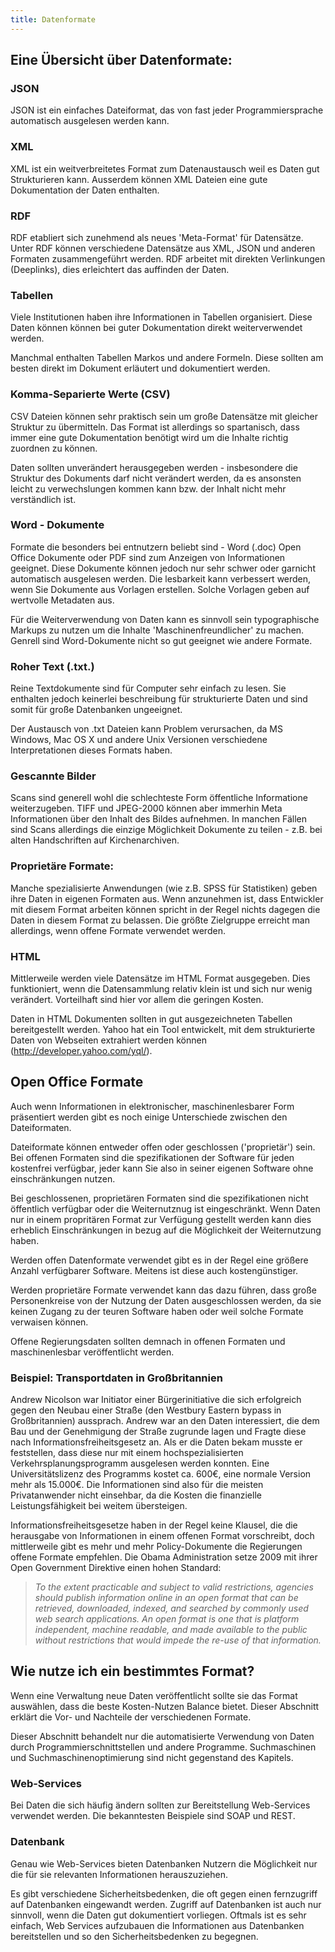 ```yaml
---
title: Datenformate
---
```


## Eine Übersicht über Datenformate:

### JSON

JSON ist ein einfaches Dateiformat, das von fast jeder Programmiersprache automatisch ausgelesen werden kann.

### XML

XML ist ein weitverbreitetes Format zum Datenaustausch weil es Daten gut Strukturieren kann. Ausserdem können XML Dateien eine gute Dokumentation der Daten enthalten.

### RDF

RDF etabliert sich zunehmend als neues 'Meta-Format' für Datensätze. Unter RDF können verschiedene Datensätze aus XML, JSON und anderen Formaten zusammengeführt werden. RDF arbeitet mit direkten Verlinkungen (Deeplinks), dies erleichtert das auffinden der Daten.

### Tabellen

Viele Institutionen haben ihre Informationen in Tabellen organisiert. Diese Daten können können bei guter Dokumentation direkt weiterverwendet werden.

Manchmal enthalten Tabellen Markos und andere Formeln. Diese sollten am besten direkt im Dokument erläutert und dokumentiert werden.

### Komma-Separierte Werte (CSV)

CSV Dateien können sehr praktisch sein um große Datensätze mit gleicher Struktur zu übermitteln. Das Format ist allerdings so spartanisch, dass immer eine gute Dokumentation benötigt wird um die Inhalte richtig zuordnen zu können.

Daten sollten unverändert herausgegeben werden - insbesondere die Struktur des Dokuments darf nicht verändert werden, da es ansonsten leicht zu verwechslungen kommen kann bzw. der Inhalt nicht mehr verständlich ist.

### Word - Dokumente

Formate die besonders bei entnutzern beliebt sind - Word (.doc) Open Office Dokumente oder PDF sind zum Anzeigen von Informationen geeignet. Diese Dokumente können jedoch nur sehr schwer oder garnicht automatisch ausgelesen werden. Die lesbarkeit kann verbessert werden, wenn Sie Dokumente aus Vorlagen erstellen. Solche Vorlagen geben auf wertvolle Metadaten aus.

Für die Weiterverwendung von Daten kann es sinnvoll sein typographische Markups zu nutzen um die Inhalte 'Maschinenfreundlicher' zu machen. Genrell sind Word-Dokumente nicht so gut geeignet wie andere Formate.

### Roher Text (.txt.)

Reine Textdokumente sind für Computer sehr einfach zu lesen. Sie enthalten jedoch keinerlei beschreibung für strukturierte Daten und sind somit für große Datenbanken ungeeignet.

Der Austausch von .txt Dateien kann Problem verursachen, da MS Windows, Mac OS X und andere Unix Versionen verschiedene Interpretationen dieses Formats haben.

### Gescannte Bilder

Scans sind generell wohl die schlechteste Form öffentliche Informatione weiterzugeben. TIFF und JPEG-2000 können aber immerhin Meta Informationen über den Inhalt des Bildes aufnehmen. In manchen Fällen sind Scans allerdings die einzige Möglichkeit Dokumente zu teilen - z.B. bei alten Handschriften auf Kirchenarchiven.

### Proprietäre Formate:

Manche spezialisierte Anwendungen (wie z.B. SPSS für Statistiken) geben ihre Daten in eigenen Formaten aus. Wenn anzunehmen ist, dass Entwickler mit diesem Format arbeiten können spricht in der Regel nichts dagegen die Daten in diesem Format zu belassen. Die größte Zielgruppe erreicht man allerdings, wenn offene Formate verwendet werden.

### HTML

Mittlerweile werden viele Datensätze im HTML Format ausgegeben. Dies funktioniert, wenn die Datensammlung relativ klein ist und sich nur wenig verändert. Vorteilhaft sind hier vor allem die geringen Kosten.

Daten in HTML Dokumenten sollten in gut ausgezeichneten Tabellen bereitgestellt werden. Yahoo hat ein Tool entwickelt, mit dem strukturierte Daten von Webseiten extrahiert werden können (<http://developer.yahoo.com/yql/>).

## Open Office Formate

Auch wenn Informationen in elektronischer, maschinenlesbarer Form präsentiert werden gibt es noch einige Unterschiede zwischen den Dateiformaten.

Dateiformate können entweder offen oder geschlossen ('proprietär') sein. Bei offenen Formaten sind die spezifikationen der Software für jeden kostenfrei verfügbar, jeder kann Sie also in seiner eigenen Software ohne einschränkungen nutzen.

Bei geschlossenen, proprietären Formaten sind die spezifikationen nicht öffentlich verfügbar oder die Weiternutznug ist eingeschränkt. Wenn Daten nur in einem propritären Format zur Verfügung gestellt werden kann dies erheblich Einschränkungen in bezug auf die Möglichkeit der Weiternutzung haben.

Werden offen Datenformate verwendet gibt es in der Regel eine größere Anzahl verfügbarer Software. Meitens ist diese auch kostengünstiger.

Werden proprietäre Formate verwendet kann das dazu führen, dass große Personenkreise von der Nutzung der Daten ausgeschlossen werden, da sie keinen Zugang zu der teuren Software haben oder weil solche Formate verwaisen können.

Offene Regierungsdaten sollten demnach in offenen Formaten und maschinenlesbar veröffentlicht werden.

### Beispiel: Transportdaten in Großbritannien

Andrew Nicolson war Initiator einer Bürgerinitiative die sich erfolgreich gegen den Neubau einer Straße (den Westbury Eastern bypass in Großbritannien) aussprach. Andrew war an den Daten interessiert, die dem Bau und der Genehmigung der Straße zugrunde lagen und Fragte diese nach Informationsfreiheitsgesetz an. Als er die Daten bekam musste er feststellen, dass diese nur mit einem hochspezialisierten Verkehrsplanungsprogramm ausgelesen werden konnten. Eine Universitätslizenz des Programms kostet ca. 600€, eine normale Version mehr als 15.000€. Die Informationen sind also für die meisten Privatanwender nicht einsehbar, da die Kosten die finanzielle Leistungsfähigkeit bei weitem übersteigen.

Informationsfreiheitsgesetze haben in der Regel keine Klausel, die die herausgabe von Informationen in einem offenen Format vorschreibt, doch mittlerweile gibt es mehr und mehr Policy-Dokumente die Regierungen offene Formate empfehlen. Die Obama Administration setze 2009 mit ihrer Open Government Direktive einen hohen Standard:

> *To the extent practicable and subject to valid restrictions, agencies should publish information online in an open format that can be retrieved, downloaded, indexed, and searched by commonly used web search applications. An open format is one that is platform independent, machine readable, and made available to the public without restrictions that would impede the re-use of that information.*

## Wie nutze ich ein bestimmtes Format?

Wenn eine Verwaltung neue Daten veröffentlicht sollte sie das Format auswählen, dass die beste Kosten-Nutzen Balance bietet. Dieser Abschnitt erklärt die Vor- und Nachteile der verschiedenen Formate.

Dieser Abschnitt behandelt nur die automatisierte Verwendung von Daten durch Programmierschnittstellen und andere Programme. Suchmaschinen und Suchmaschinenoptimierung sind nicht gegenstand des Kapitels.

### Web-Services

Bei Daten die sich häufig ändern sollten zur Bereitstellung Web-Services verwendet werden. Die bekanntesten Beispiele sind SOAP und REST.

### Datenbank

Genau wie Web-Services bieten Datenbanken Nutzern die Möglichkeit nur die für sie relevanten Informationen herauszuziehen.

Es gibt verschiedene Sicherheitsbedenken, die oft gegen einen fernzugriff auf Datenbanken eingewandt werden. Zugriff auf Datenbanken ist auch nur sinnvoll, wenn die Daten gut dokumentiert vorliegen. Oftmals ist es sehr einfach, Web Services aufzubauen die Informationen aus Datenbanken bereitstellen und so den Sicherheitsbedenken zu begegnen.